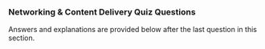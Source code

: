 ### Networking & Content Delivery Quiz Questions

Answers and explanations are provided below after the last question in this
section.

